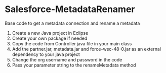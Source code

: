 # Salesforce-MetadataRenamer
Base code to get a metadata connection and rename a metadata

1. Create a new Java project in Eclipse
2. Create your own package if needed
3. Copy the code from  Controller.java file in your main class
4. Add the partner.jar, metadata.jar and force-wsc-48-0.jar as an external dependency to your java project
5. Change the org username and password in the code  
6. Pass your parameter string to the renameMetadata method

